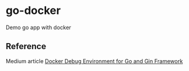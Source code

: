 # go-docker
Demo go app with docker


## Reference
Medium article [Docker Debug Environment for Go and Gin Framework](https://articles.wesionary.team/docker-debug-environment-for-go-and-gin-framework-36df80e061ac) 
